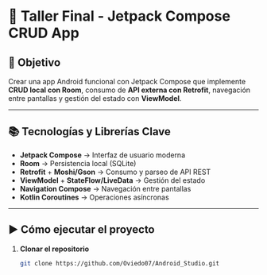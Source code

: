 # 📱 Taller Final - Jetpack Compose CRUD App

## 🎯 Objetivo

Crear una app Android funcional con Jetpack Compose que implemente **CRUD local con Room**, consumo de **API externa con Retrofit**, navegación entre pantallas y gestión del estado con **ViewModel**.

---

## 📚 Tecnologías y Librerías Clave

- **Jetpack Compose** → Interfaz de usuario moderna
- **Room** → Persistencia local (SQLite)
- **Retrofit** + **Moshi/Gson** → Consumo y parseo de API REST
- **ViewModel** + **StateFlow/LiveData** → Gestión del estado
- **Navigation Compose** → Navegación entre pantallas
- **Kotlin Coroutines** → Operaciones asíncronas

---

## ▶️ Cómo ejecutar el proyecto

1. **Clonar el repositorio**
   ```bash
   git clone https://github.com/Oviedo07/Android_Studio.git
